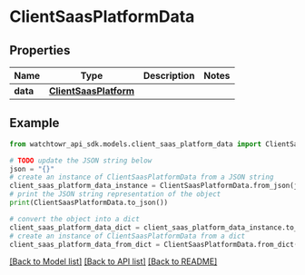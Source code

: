 # ClientSaasPlatformData


## Properties

Name | Type | Description | Notes
------------ | ------------- | ------------- | -------------
**data** | [**ClientSaasPlatform**](ClientSaasPlatform.md) |  | 

## Example

```python
from watchtowr_api_sdk.models.client_saas_platform_data import ClientSaasPlatformData

# TODO update the JSON string below
json = "{}"
# create an instance of ClientSaasPlatformData from a JSON string
client_saas_platform_data_instance = ClientSaasPlatformData.from_json(json)
# print the JSON string representation of the object
print(ClientSaasPlatformData.to_json())

# convert the object into a dict
client_saas_platform_data_dict = client_saas_platform_data_instance.to_dict()
# create an instance of ClientSaasPlatformData from a dict
client_saas_platform_data_from_dict = ClientSaasPlatformData.from_dict(client_saas_platform_data_dict)
```
[[Back to Model list]](../README.md#documentation-for-models) [[Back to API list]](../README.md#documentation-for-api-endpoints) [[Back to README]](../README.md)


